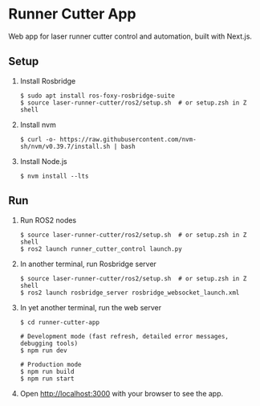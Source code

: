 # Runner Cutter App

Web app for laser runner cutter control and automation, built with Next.js.

## Setup

1.  Install Rosbridge

        $ sudo apt install ros-foxy-rosbridge-suite
        $ source laser-runner-cutter/ros2/setup.sh  # or setup.zsh in Z shell

1.  Install nvm

        $ curl -o- https://raw.githubusercontent.com/nvm-sh/nvm/v0.39.7/install.sh | bash

1.  Install Node.js

        $ nvm install --lts

## Run

1.  Run ROS2 nodes

        $ source laser-runner-cutter/ros2/setup.sh  # or setup.zsh in Z shell
        $ ros2 launch runner_cutter_control launch.py

1.  In another terminal, run Rosbridge server

        $ source laser-runner-cutter/ros2/setup.sh  # or setup.zsh in Z shell
        $ ros2 launch rosbridge_server rosbridge_websocket_launch.xml

1.  In yet another terminal, run the web server

        $ cd runner-cutter-app

        # Development mode (fast refresh, detailed error messages, debugging tools)
        $ npm run dev

        # Production mode
        $ npm run build
        $ npm run start

1.  Open [http://localhost:3000](http://localhost:3000) with your browser to see the app.
